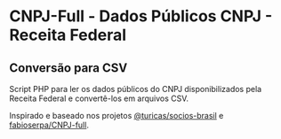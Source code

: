 # CNPJ-Full - Dados Públicos CNPJ - Receita Federal
## Conversão para CSV
Script PHP para ler os dados públicos do CNPJ disponibilizados pela Receita Federal e convertê-los em arquivos CSV.

Inspirado e baseado nos projetos [@turicas/socios-brasil](https://github.com/turicas/socios-brasil) e [fabioserpa/CNPJ-full](https://github.com/fabioserpa/CNPJ-full).
